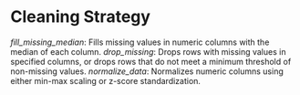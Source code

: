 # Cleaning Strategy
*fill_missing_median*: Fills missing values in numeric columns with the median of each column.
*drop_missing*: Drops rows with missing values in specified columns, or drops rows that do not meet a minimum threshold of non-missing values.
*normalize_data*: Normalizes numeric columns using either min-max scaling or z-score standardization.